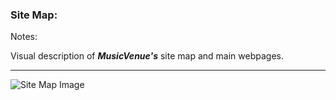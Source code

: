 ### Site Map:

Notes:

Visual description of ___MusicVenue's___ site map and main webpages.

-----

![Site Map Image](https://trello-attachments.s3.amazonaws.com/56054e907e0f4c043850f780/969x569/f98df190f3dda19e75c1e902305c83e6/Site_Map.PNG)

